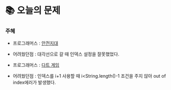 # 📚 오늘의 문제

### 주혜
- 프로그래머스 : [안전지대](https://school.programmers.co.kr/learn/courses/30/lessons/120866)
- 어려웠던점 : 대각선으로 갈 때 인덱스 설정을 잘못했었다.

- 프로그래머스 : [다트 게임](https://school.programmers.co.kr/learn/courses/30/lessons/17682)
- 어려웠던점 : 인덱스를 i+1 사용할 때 i<String.length()-1 조건을 주지 않아 out of index에러가 발생했다.
